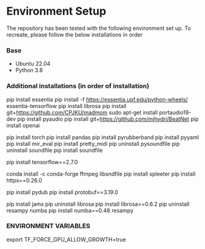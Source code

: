 # Environment Setup


The repository has been tested with the following environment set up. To recreate, please follow the below installations in order


### Base

* Ubuntu 22.04
* Python 3.8

### Additional installations (in order of installation)

pip install essentia
pip install -f https://essentia.upf.edu/python-wheels/ essentia-tensorflow
pip install librosa
pip install git+https://github.com/CPJKU/madmom
sudo apt-get install portaudio19-dev
pip install pyaudio
pip install git+https://github.com/mjhydri/BeatNet
pip install openai

pip install torch
pip install pandas
pip install pyrubberband
pip install pyyaml
pip install mir_eval
pip install pretty_midi
pip uninstall pysoundfile
pip uninstall soundfile
pip install soundfile

pip install tensorflow==2.7.0

conda install -c conda-forge ffmpeg libsndfile
pip install spleeter
pip install httpx==0.26.0

pip install pydub
pip install protobuf==3.19.0

pip install jams
pip uninstall librosa
pip install librosa==0.6.2
pip uninstall resampy numba
pip install numba==0.48 resampy


### ENVIRONMENT VARIABLES

export TF_FORCE_GPU_ALLOW_GROWTH=true